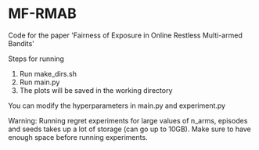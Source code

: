 # MF-RMAB

Code for the paper 'Fairness of Exposure in Online Restless Multi-armed Bandits'

Steps for running
1. Run make_dirs.sh
2. Run main.py
3. The plots will be saved in the working directory

You can modify the hyperparameters in main.py and experiment.py

Warning: Running regret experiments for large values of n_arms, episodes and seeds takes up a lot of storage (can go up to 10GB). Make sure to have enough space before running experiments. 
